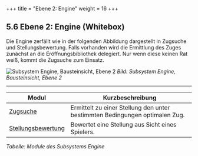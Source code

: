 +++
title = "Ebene 2: Engine"
weight = 16
+++

## 5.6 Ebene 2: Engine (Whitebox)

Die Engine zerfällt wie in der folgenden Abbildung dargestellt in Zugsuche und Stellungsbewertung.
Falls vorhanden wird die Ermittlung des Zuges zunächst an die Eröffnungsbibliothek delegiert.
Nur wenn diese keinen Rat weiß, kommt die Zugsuche zum Einsatz.

![Subsystem Engine, Bausteinsicht, Ebene 2](/images/Abb09_13_Subsystem_Engine.png "Subsystem Engine, Bausteinsicht, Ebene 2")
*Bild: Subsystem Engine, Bausteinsicht, Ebene 2*

----

| Modul | Kurzbeschreibung |
|-------|------------------|
| [Zugsuche](/05_bausteinsicht/07_zugsuche/) | Ermittelt zu einer Stellung den unter bestimmten Bedingungen optimalen Zug.|
| [Stellungsbewertung](/05_bausteinsicht/08_stellungsbewertung/) | Bewertet eine Stellung aus Sicht eines Spielers.|
*Tabelle: Module des Subsystems Engine*
